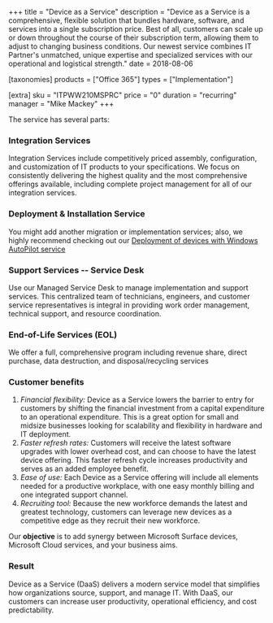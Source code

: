 +++
title = "Device as a Service"
description = "Device as a Service is a comprehensive, flexible solution that bundles hardware, software, and services into a single subscription price. Best of all, customers can scale up or down throughout the course of their subscription term, allowing them to adjust to changing business conditions. Our newest service combines IT Partner's unmatched, unique expertise and specialized services with our operational and logistical strength."
date = 2018-08-06

[taxonomies]
products = ["Office 365"]
types = ["Implementation"]

[extra]
sku = "ITPWW210MSPRC"
price = "0"
duration = "recurring"
manager = "Mike Mackey"
+++

The service has several parts:

### Integration Services

Integration Services include competitively priced assembly,
configuration, and customization of IT products to your specifications.
We focus on consistently delivering the highest quality and the most
comprehensive offerings available, including complete project management
for all of our integration services.

### Deployment & Installation Service

You might add another migration or implementation services; also, we
highly recommend checking out our [Deployment of devices with Windows AutoPilot
service](o365hq.com/services/deployment-of-devices-with-windows-autopilot)

### Support Services -- Service Desk

Use our Managed Service Desk to manage implementation and support services. This
centralized team of technicians, engineers, and customer service
representatives is integral in providing work order management,
technical support, and resource coordination.

### End-of-Life Services (EOL)

We offer a full, comprehensive program including revenue share, direct
purchase, data destruction, and disposal/recycling services

### Customer benefits

1.  *Financial flexibility:* Device as a Service lowers the barrier to
    entry for customers by shifting the financial investment from a
    capital expenditure to an operational expenditure. This is a great
    option for small and midsize businesses looking for scalability and
    flexibility in hardware and IT deployment.
2.  *Faster refresh rates:* Customers will receive the latest software
    upgrades with lower overhead cost, and can choose to have the latest
    device offering. This faster refresh cycle increases productivity
    and serves as an added employee benefit.
3.  *Ease of use:* Each Device as a Service offering will include all
    elements needed for a productive workplace, with one easy monthly
    billing and one integrated support channel.
4.  *Recruiting tool:* Because the new workforce demands the latest and
    greatest technology, customers can leverage new devices as a
    competitive edge as they recruit their new workforce.

Our **objective** is to add synergy between Microsoft Surface devices,
Microsoft Cloud services, and your business aims.

### Result

Device as a Service (DaaS) delivers a modern service model that
simplifies how organizations source, support, and manage IT. With DaaS,
our customers can increase user productivity, operational efficiency, and
cost predictability.
